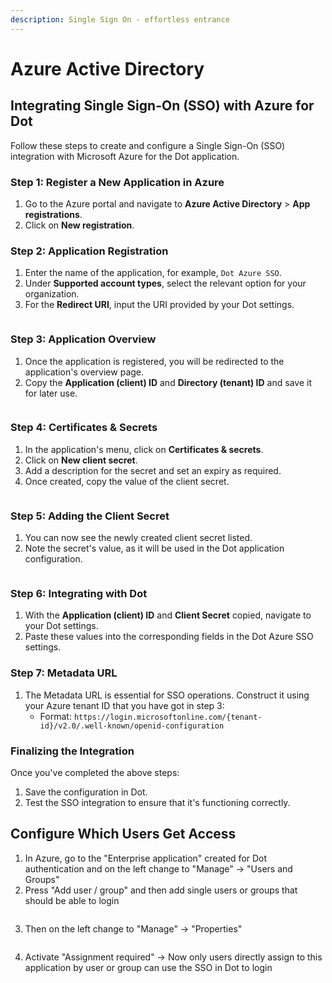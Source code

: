 ```yaml
---
description: Single Sign On - effortless entrance
---
```


# Azure Active Directory

## Integrating Single Sign-On (SSO) with Azure for Dot

Follow these steps to create and configure a Single Sign-On (SSO) integration with Microsoft Azure for the Dot application.

### Step 1: Register a New Application in Azure

1. Go to the Azure portal and navigate to **Azure Active Directory** > **App registrations**.
2. Click on **New registration**.

### Step 2: Application Registration

1. Enter the name of the application, for example, `Dot Azure SSO`.
2. Under **Supported account types**, select the relevant option for your organization.
3. For the **Redirect URI**, input the URI provided by your Dot settings.

<figure><img src="../../.gitbook/assets/Screenshot_from_2024-01-16_13-53-20.png" alt=""><figcaption></figcaption></figure>

### Step 3: Application Overview

1. Once the application is registered, you will be redirected to the application's overview page.
2. Copy the **Application (client) ID** and **Directory (tenant) ID** and save it for later use.

<figure><img src="../../.gitbook/assets/Screenshot_from_2024-01-16_13-53-41.png" alt=""><figcaption></figcaption></figure>

### Step 4: Certificates & Secrets

1. In the application's menu, click on **Certificates & secrets**.
2. Click on **New client secret**.
3. Add a description for the secret and set an expiry as required.
4. Once created, copy the value of the client secret.

<figure><img src="../../.gitbook/assets/Screenshot_from_2024-01-16_13-54-20.png" alt=""><figcaption></figcaption></figure>

### Step 5: Adding the Client Secret

1. You can now see the newly created client secret listed.
2. Note the secret's value, as it will be used in the Dot application configuration.

<figure><img src="../../.gitbook/assets/Screenshot_from_2024-01-16_13-54-30.png" alt=""><figcaption></figcaption></figure>

### Step 6: Integrating with Dot

1. With the **Application (client) ID** and **Client Secret** copied, navigate to your Dot settings.
2. Paste these values into the corresponding fields in the Dot Azure SSO settings.

### Step 7: Metadata URL

1. The Metadata URL is essential for SSO operations. Construct it using your Azure tenant ID that you have got in step 3:
   * Format: `https://login.microsoftonline.com/{tenant-id}/v2.0/.well-known/openid-configuration`

### Finalizing the Integration

Once you've completed the above steps:

1. Save the configuration in Dot.
2. Test the SSO integration to ensure that it's functioning correctly.



## Configure Which Users Get Access

1. In Azure, go to the "Enterprise application" created for Dot authentication and on the left change to "Manage" -> "Users and Groups"
2. Press "Add user / group" and then add single users or groups that should be able to login

<figure><img src="../../.gitbook/assets/image (15).png" alt=""><figcaption></figcaption></figure>

3. Then on the left change to "Manage" -> "Properties"

<figure><img src="../../.gitbook/assets/image (16).png" alt=""><figcaption></figcaption></figure>

4. Activate "Assignment required" → Now only users directly assign to this application by user or group can use the SSO in Dot to login

